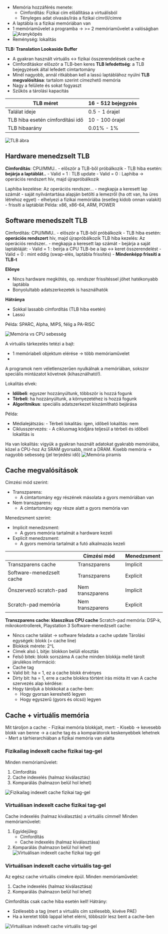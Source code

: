 - Memória hozzáférés menete:
	- Címfordítás: Fizikai cím előállítása a virtuálisból
	- Tényleges adat olvasás/írás a fizikai címről/címre
- A laptábla is a fizikai memóriában van
- 1 memóriaművelet a programba
	-> >= 2 memóriaművelet a valóságban
	![Aranyköpés](Images/aranykopes.png)
- Reménység: lokalitás

**TLB: Translation Lookaside Buffer**
- A gyakran használt virtuális <-> fizikai összerendelések cache-e
- Címfordításkor először a TLB-ben keres
**TLB lefedettség**: a TLB bejegyzések által lefedett címtartomány
- Minél nagyobb, annál ritkábban kell a lassú laptáblához nyúlni
**TLB megvalósítása**: tartalom szerint címezhető memória
- Nagy a felülete és sokat fogyaszt
- Szűkös a tárolási kapacitás

| TLB méret                        | 16 - 512 bejegyzés |
| -------------------------------- | ------------------ |
| Találat ideje                    | 0.5 - 1 órajel     |
| TLB hiba esetén címfordítási idő | 10 - 100 órajel    |
| TLB hibaarány                    | 0.01% - 1%         |
![TLB ábra](Images/tlb.png)

## Hardware menedzselt TLB
**Címfordítás**: CPU/MMU..
	- először a TLB-ből próbálkozik
	- TLB hiba esetén: **bejárja a laptáblát..**
		- Valid = 1 : TLB update
		- Valid = 0 : Laphiba -> operációs rendszert hív, majd újrapróbálkozik

Laphiba kezelése: Az operációs rendszer...
	- megkapja a keresett lap számát
	- saját nyilvántartása alapján betölti a lemezről (ha ott van, ha üres létrehoz egyet)
	- elhelyezi a fizikai memóriába (esetleg kidob onnan valakit)
	- frissíti a laptáblát
Példa: x86, x86-64, ARM, POWER

## Software menedszelt TLB
Címfordítás: CPU/MMU..
	- először a TLB-ből próbálkozik
	- TLB hiba esetén: **operációs rendszert** hív, majd újrapróbálkozik
TLB hiba kezelés: Az operációs rendszer..
	- megkapja a keresett lap számát
	- bejárja a saját laptábláját:
		- Valid = 1 : beírja a CPU TLB-be a lap <-> keret összerendelést
		- Valid = 0 : mint eddig (swap-elés, laptábla frissítés)
	- **Mindenképp frissíti a TLB-t**

**Előnye**
- Nincs hardware megkötés, op. rendszer frissítéssel jöhet hatékonyabb laptábla
- Bonyolultabb adatszerkezetek is használhatók

**Hátránya**
- Sokkal lassabb címfordítás (TLB hiba esetén)
- Lassú

Példa: SPARC, Alpha, MIPS, félig a PA-RISC

![Memória vs CPU sebesség](Images/mem_speed.png)

A virtuális tárkezelés tetézi a bajt:
- 1 memóriabeli objektum elérése -> több memóriaművelet
- 
A programok nem véletlenszerűen nyulkálnak a memóriában, sokszor speciális mintázatot követnek (kihasználható!).

Lokalitás elvek:
- **Időbeli**: egyszer hozzányúltunk, többször is hozzá fogunk
- **Térbeli**: ha hozzányúltunk, a környezetéhez is hozzá fogunk
- **Algoritmikus**: speciális adatszerkezet kiszámítható bejárása

Példa:
- Médialejátszás:
		- Térbeli lokalitás: igen, időbeli lokalitás: nem
- Ciklusszervezés:
		- A ciklusmag kódjára teljesül a térbeli és időbeli lokalitás is

Ha van lokalitás: vigyük a gyakran használt adatokat gyakrabb memóriába, közel a CPU-hoz
Az SRAM gyorsabb, mint a DRAM.
Kisebb memória -> nagyobb sebesség (jel terjedési idő)
![Memória piramis](Images/mem_triangle.png)

## Cache megvalósítások
Címzési mód szerint:
- Transzparens:
	- A címtartomány egy részének másolata a gyors memóriában van
- Nem transzparens:
	- A címtartomány egy része alatt a gyors memória van

Menedzsment szerint:
- Implicit menedzsment:
	- A gyors memória tartalmát a hardware kezeli
- Explicit menedzsment:
	- A gyors memória tartalmát a futó alkalmazás kezeli


|                           | Címzési mód      | Menedzsment |
| ------------------------- | ---------------- | ----------- |
| Transzparens cache        | Transzparens     | Implicit    |
| Software-menedzselt cache | Transzparens     | Explicit    |
| Önszervező scratch-pad    | Nem transzparens | Implicit    |
| Scratch-pad memória       | Nem transzparens | Explicit    |

**Transzparens cache: klasszikus CPU cache**
Scratch-pad memória: DSP-k, mikrokontrollerek, Playstation 3
Software-menedzselt cache:
- Nincs cache találat -> software feladata a cache update
Tárolási egységek: blokk (= cache line)
- Blokkok mérete: 2^L
- Címek alsó L bitje: blokkon belüli elosztás
- Felső bitek: blokk sorszáma
A cache minden blokkja mellé tárolt járulékos információ:
- Cache tag
- Valid bit: ha = 1, ez a cache blokk érvényes
- Dirty bit: ha = 1, erre a cache blokkra történt írás mióta itt van
A cache szervezés alap kérdése:
- Hogy tároljuk a blokkokat a cache-ben:
	- Hogy gyorsan kereshető legyen
	- Hogy egyszerű (gyors és olcsó) legyen

## Cache + virtuális memória
Mit tároljon a cache:
	- Fizikai memória blokkjait, mert:
		- Kisebb -> kevesebb blokk van benne -> a cache tag és a komparátorok keskenyebbek lehetnek
		- Mert a tárhierarchiában a fizikai memória van alatta

### Fizikailag indexelt cache fizikai tag-gel
Minden memóriaművelet:
1. Címfordítás
2. Cache indexelés (halmaz kiválasztás)
3. Komparálás (halmazon belül hol lehet)

![Fizikailag indexelt cache fizikai tag-gel](Images/fizikailag_indexelt_cache.png)

### Virtuálisan indexelt cache fizikai tag-gel
Cache indexelés (halmaz kiválasztás) a virtuális címmel!
Minden memóriaművelet:
1. Egyidejűleg:
	- Címfordítás
	- Cache indexelés (halmaz kiválasztása)
2. Komparálás (halmazon belül hol lehet)
![Virtuálisan indexelt cache fizikai tag-gel](Images/virt_ind_cache_fiz_tag.png)

### Virtuálisan indexelt cache virtuális tag-gel
Az egész cache virtuális címekre épül.
Minden memóriaművelet:
1. Cache indexelés (halmaz kiválasztása)
2. Komparálás (halmazon belül hol lehet)

Címfordítás csak cache hiba esetén kell!
Hátrány:
- Szélesebb a tag (mert a virtuális cím szélesebb, kivéve PAE)
- Ha a keretet több lappal lehet elérni, többször lesz bent a cache-ben

![Virtuálisan indexelt cache virtuális tag-gel](Images/virt_cache_virt_tag.png)

